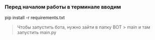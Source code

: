 <h3> Перед началом работы в терминале вводим </h3>


pip install -r requirements.txt 


> Чтобы запустить бота, нужно зайти в папку BOT > main и там запустить main.py
